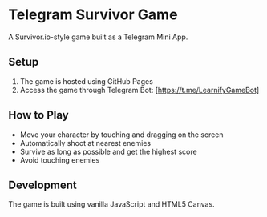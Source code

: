 # Telegram Survivor Game

A Survivor.io-style game built as a Telegram Mini App.

## Setup
1. The game is hosted using GitHub Pages
2. Access the game through Telegram Bot: [https://t.me/LearnifyGameBot]

## How to Play
- Move your character by touching and dragging on the screen
- Automatically shoot at nearest enemies
- Survive as long as possible and get the highest score
- Avoid touching enemies

## Development
The game is built using vanilla JavaScript and HTML5 Canvas.
